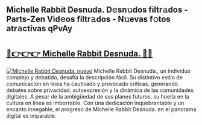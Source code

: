 ## Michelle Rabbit Desnuda. D𝚎sn𝚞dos filtr𝚊dos - Parts-Zen Vid𝚎os filtr𝚊dos - N𝚞evas f𝚘tos atr𝚊ctivas qPvAy

# <h2><a href="http://mbc73g.tromn.icu/?c=Michelle+Rabbit+Desnuda.">🔗👉👉👉 Michelle Rabbit Desnuda. 🔗🔗</a></h2>

[![Michelle Rabbit Desnuda. nuevo](https://i.imgur.com/pEAQMta.gif)](http://mbc73g.tromn.icu/?c=Michelle+Rabbit+Desnuda.)
Michelle Rabbit Desnuda., un individuo complejo y debatido, desafía la descripción fácil. Su distintivo estilo de comunicación en línea ha cautivado y provocado críticas, generando debates sobre privacidad, autoexpresión y la dinámica de las comunidades digitales. A pesar de la ambigüedad de sus planes futuros, su huella en la cultura en línea es imborrable. Con una dedicación inquebrantable y un encanto innegable, el progreso de Michelle Rabbit Desnuda. en el panorama digital es imparable.
